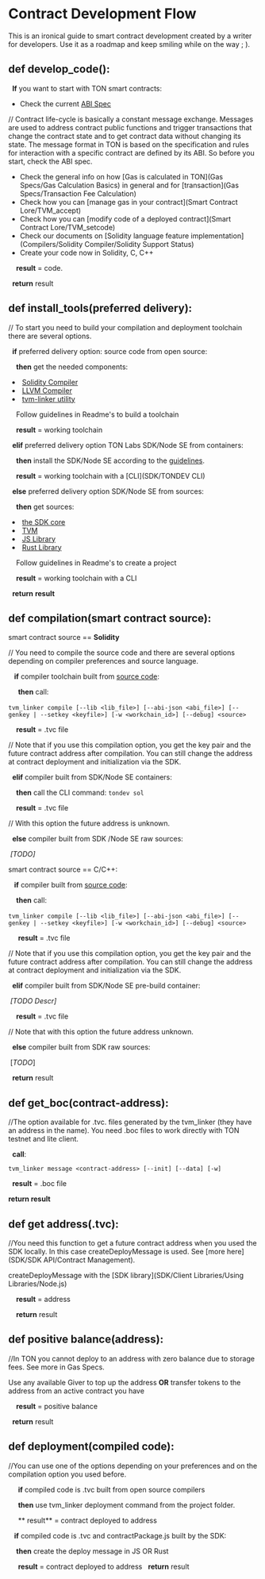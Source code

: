 # Contract Development Flow

This is an ironical guide to smart contract development created by a writer for developers. Use it as a roadmap and keep smiling while on the way ; ). 

## def develop_code():

&nbsp;&nbsp;**If** you want to start with TON smart contracts:

- Check the current [ABI Spec]()

// Contract life-cycle is basically a constant message exchange. Messages are used to address contract public functions and trigger transactions that change the contract state and to get contract data without changing its state. The message format in TON is based on the specification and rules for interaction with a specific contract are defined by its ABI. So before you start, check the ABI spec.

- Check the general info on how [Gas is calculated in TON](Gas Specs/Gas Calculation Basics) in general and for [transaction](Gas Specs/Transaction Fee Calculation)</br>
- Check how you can [manage gas in your contract](Smart Contract Lore/TVM_accept)</br>
- Check how you can [modify code of a deployed contract](Smart Contract Lore/TVM_setcode)</br>
- Check our documents on [Solidity language feature implementation](Compilers/Solidity Compiler/Solidity Support Status)</br>
- Create your code now in Solidity, C, C++ 

&nbsp;&nbsp;&nbsp;&nbsp;**result** = code.

&nbsp;&nbsp;**return** result

## def install_tools(preferred delivery):

// To start you need to build your compilation and deployment toolchain there are several options.

&nbsp;&nbsp;**if** preferred delivery option: source code from open source:

&nbsp;&nbsp;&nbsp;&nbsp;**then** get the needed components: 

- ​     [Solidity Compiler](https://github.com/tonlabs/TON-Solidity-Compiler)</br>
- ​     [LLVM Compiler]( https://github.com/tonlabs/TON-Compiler)</br>
- ​     [tvm-linker utility](https://github.com/tonlabs/TVM-linker) 

&nbsp;&nbsp;&nbsp;&nbsp;Follow guidelines in Readme's to build a toolchain

&nbsp;&nbsp;&nbsp;&nbsp;**result** = working toolchain

&nbsp;&nbsp;**elif** preferred delivery option TON Labs SDK/Node SE from containers:

&nbsp;&nbsp;&nbsp;&nbsp;**then** install the SDK/Node SE according to the [guidelines](SDK/Installation).

&nbsp;&nbsp;&nbsp;&nbsp;**result** =  working toolchain with a [CLI](SDK/TONDEV CLI)

&nbsp;&nbsp;**else** preferred delivery option  SDK/Node SE from sources:

&nbsp;&nbsp;&nbsp;&nbsp;**then** get sources:

- ​     [the SDK core]( https://github.com/tonlabs/TON-SDK )</br>
- ​     [TVM]( https://github.com/tonlabs/ton-labs-vm)</br>
- ​     [JS Library]( https://github.com/tonlabs/ton-client-js )</br>
- ​     [Rust Library](https://github.com/tonlabs/ton-client-rs) 

&nbsp;&nbsp;&nbsp;&nbsp;Follow guidelines in Readme's to create a project 

&nbsp;&nbsp;&nbsp;&nbsp;**result** = working toolchain with a CLI 

&nbsp;&nbsp;**return** **result**

## def compilation(smart contract source):

  smart contract source == **Solidity**

// You need to compile the source code and there are several options depending on compiler preferences and source language.

&nbsp;&nbsp; **if** compiler toolchain built from <u>source code</u>:

&nbsp;&nbsp;&nbsp;&nbsp; **then** call:

​       `tvm_linker compile [--lib <lib_file>] [--abi-json <abi_file>] [--genkey | --setkey <keyfile>] [-w <workchain_id>] [--debug] <source>`

&nbsp;&nbsp;&nbsp;&nbsp;**result** = .tvc file

 // Note that if you use this compilation option, you get the key pair and the future contract address after compilation. You can still change the address at contract deployment and initialization via the SDK. 

&nbsp;&nbsp;**elif**  compiler built from SDK/Node SE containers:

&nbsp;&nbsp;&nbsp;&nbsp;**then** call the CLI command: `tondev sol`

&nbsp;&nbsp;&nbsp;&nbsp;**result** = .tvc file

// With this option the future address is unknown.

&nbsp;&nbsp;**else** compiler built from  SDK /Node SE raw sources:

*​      [TODO]*

  smart contract source == C/C++:

&nbsp;&nbsp; **if** compiler built from <u>source code</u>:

&nbsp;&nbsp;&nbsp;&nbsp;**then** call:

​        `tvm_linker compile [--lib <lib_file>] [--abi-json <abi_file>] [--genkey | --setkey <keyfile>] [-w <workchain_id>] [--debug] <source>`

&nbsp;&nbsp;&nbsp;&nbsp; **result** = .tvc file

 // Note that if you use this compilation option, you get the key pair and the future contract address after compilation. You can still change the address at contract deployment and initialization via the SDK.

&nbsp;&nbsp;**elif** compiler built from SDK/Node SE pre-build container:

​    *[TODO Descr]*

&nbsp;&nbsp;&nbsp;&nbsp;**result** = .tvc file 

// Note that with this option the future address unknown.

&nbsp;&nbsp;**else** compiler built from SDK raw sources:

​         [*TODO*]  

&nbsp;&nbsp;**return** result

## def get_boc(contract-address):

 //The option available for .tvc. files generated by the tvm_linker (they have an address in the name). You need .boc files to work directly with TON testnet and lite client. 

&nbsp;&nbsp;**call**:

`
tvm_linker message <contract-address> [--init] [--data] [-w]
`

&nbsp;&nbsp;**result** = .boc file

**return result**

## def get address(.tvc):

//You need this function to get a future contract address when you used the SDK locally. In this case createDeployMessage is used. See [more here](SDK/SDK API/Contract Management).

createDeployMessage with the [SDK library](SDK/Client Libraries/Using Libraries/Node.js)

&nbsp;&nbsp;&nbsp;&nbsp;**result** = address

 &nbsp;&nbsp;&nbsp;&nbsp;**return** result 

## def positive balance(address):

//In TON you cannot deploy to an address with zero balance due to storage fees. See more in Gas Specs.

 Use any available Giver to top up the address **OR** transfer tokens to the address from an active contract you have

&nbsp;&nbsp;&nbsp;&nbsp;**result** = positive balance

&nbsp;&nbsp;**return** result

## def deployment(compiled code):

//You can use one of the options depending on your preferences and on the compilation option you used before.

&nbsp;&nbsp;&nbsp;&nbsp; **if** compiled code is .tvc built from open source compilers

 &nbsp;&nbsp;&nbsp;&nbsp;  **then** use tvm_linker deployment command from the project folder.

 &nbsp;&nbsp;&nbsp;&nbsp; ** result** = contract deployed to address

&nbsp;&nbsp; **if**  compiled code is .tvc and contractPackage.js built by the SDK:

&nbsp;&nbsp;&nbsp;&nbsp;**then**  create the deploy message in JS OR Rust

&nbsp;&nbsp;&nbsp;&nbsp; **result** = contract deployed to address
  &nbsp;&nbsp;**return** result



